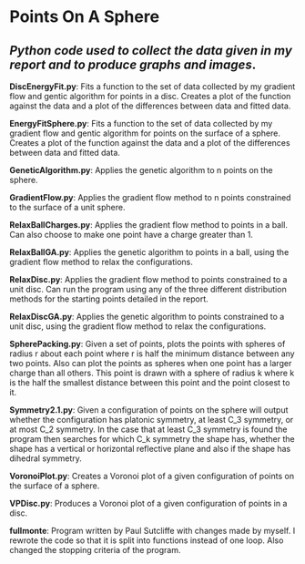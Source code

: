 # Points On A Sphere
## *Python code used to collect the data given in my report and to produce graphs and images*.


**DiscEnergyFit.py**: Fits a function to the set of data collected by my gradient flow and gentic algorithm for points in a disc. 
Creates a plot of the function against the data and a plot of the differences between data and fitted data.

**EnergyFitSphere.py**: Fits a function to the set of data collected by my gradient flow and gentic algorithm for points on the surface of a sphere. Creates a plot of the function against the data and a plot of the differences between data and fitted data.

**GeneticAlgorithm.py**: Applies the genetic algorithm to n points on the sphere. 

**GradientFlow.py**: Applies the gradient flow method to n points constrained to  the surface of a unit sphere.

**RelaxBallCharges.py**: Applies the gradient flow method to points in a ball. Can also choose to make one point have a charge greater than 1.

**RelaxBallGA.py**: Applies the genetic algorithm to points in a ball, using the gradient flow method to relax the configurations.

**RelaxDisc.py**: Applies the gradient flow method to points constrained to a unit disc. Can run the program using any of the three different
distribution methods for the starting points detailed in the report.

**RelaxDiscGA.py**: Applies the genetic algorithm to points constrained to a unit disc, using the gradient flow method to relax the configurations.

**SpherePacking.py**: Given a set of points, plots the points with spheres of radius r about each point where r is half the minimum distance between any two points. Also can plot the points as spheres when one point has a larger charge than all others. This point is drawn with a sphere of radius k where k is the half the smallest distance between this point and the point closest to it.

**Symmetry2.1.py**: Given a configuration of points on the sphere will output whether the configuration has platonic symmetry, at least C_3 symmetry, or at most C_2 symmetry. In the case that at least C_3 symmetry is found the program then searches for which C_k symmetry the shape has, whether the shape has a vertical or horizontal reflective plane and also if the shape has dihedral symmetry.

**VoronoiPlot.py**: Creates a Voronoi plot of a given configuration of points on the surface of a sphere.

**VPDisc.py**: Produces a Voronoi plot of a given configuration of points in a disc.

**fullmonte**: Program written by Paul Sutcliffe with changes made by myself. I rewrote the code so that it is split into functions instead of one loop. Also changed the stopping criteria of the program.

